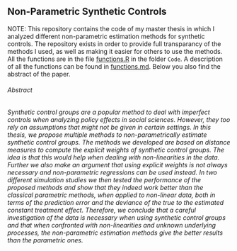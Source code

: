 ## Non-Parametric Synthetic Controls

NOTE: This repository contains the code of my master thesis in which I analyzed different non-parametric estimation methods for synthetic controls. The repository exists in order to provide full transparancy of the methods I used, as well as making it easier for others to use the methods. All the functions are in the file [functions.R](https://github.com/pascalamiet/nonparametric-synth/blob/main/Code/functions.R) in the folder `Code`. A description of all the functions can be found in [functions.md](https://github.com/pascalamiet/nonparametric-synth/blob/main/functions.md). Below you also find the abstract of the paper.

###### Abstract
*Synthetic control groups are a popular method to deal with imperfect controls when analyzing policy effects in social sciences. However, they too rely on assumptions that might not be given in certain settings. In this thesis, we propose multiple methods to non-parametrically estimate synthetic control groups. The methods we developed are based on distance measures to compute the explicit weights of synthetic control groups. The idea is that this would help when dealing with non-linearities in the data. Further we also make an argument that using explicit weights is not always necessary and non-parametric regressions can be used instead. In two different simulation studies we then tested the performance of the proposed methods and show that they indeed work better than the classical parametric methods, when applied to non-linear data, both in terms of the prediction error and the deviance of the true to the estimated constant treatment effect. Therefore, we conclude that a careful investigation of the data is necessary when using synthetic control groups and that when confronted with non-linearities and unknown underlying processes, the non-parametric estimation methods give the better results than the parametric ones.*
